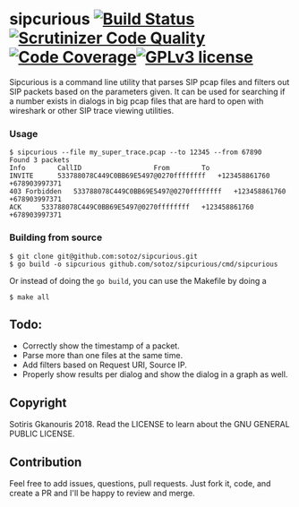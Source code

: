 # sipcurious [![Build Status](https://travis-ci.org/sotoz/sipcurious.svg?branch=master)](https://travis-ci.org/sotoz/sipcurious) [![Scrutinizer Code Quality](https://scrutinizer-ci.com/g/sotoz/sipcurious/badges/quality-score.png?b=master)](https://scrutinizer-ci.com/g/sotoz/sipcurious/?branch=master) [![Code Coverage](https://scrutinizer-ci.com/g/sotoz/sipcurious/badges/coverage.png?b=master)](https://scrutinizer-ci.com/g/sotoz/sipcurious/?branch=master)[![GPLv3 license](https://img.shields.io/badge/License-GPLv3-blue.svg)](http://perso.crans.org/besson/LICENSE.html)

Sipcurious is a command line utility that parses SIP pcap files and filters out SIP packets based on the parameters given.
It can be used for searching if a number exists in dialogs in big pcap files that are hard to open with wireshark or other SIP trace viewing utilities.

### Usage
```
$ sipcurious --file my_super_trace.pcap --to 12345 --from 67890
Found 3 packets
Info		CallID					From		To
INVITE		533788078C449C0BB69E5497@0270ffffffff	+123458861760	+678903997371
403 Forbidden	533788078C449C0BB69E5497@0270ffffffff	+123458861760	+678903997371
ACK		533788078C449C0BB69E5497@0270ffffffff	+123458861760	+678903997371
```

### Building from source
```
$ git clone git@github.com:sotoz/sipcurious.git
$ go build -o sipcurious github.com/sotoz/sipcurious/cmd/sipcurious
```
Or instead of doing the `go build`, you can use the Makefile by doing a
```
$ make all
```
## Todo:
- Correctly show the timestamp of a packet.
- Parse more than one files at the same time.
- Add filters based on Request URI, Source IP.
- Properly show results per dialog and show the dialog in a graph as well.

## Copyright
Sotiris Gkanouris 2018. Read the LICENSE to learn about the GNU GENERAL PUBLIC LICENSE.

## Contribution
Feel free to add issues, questions, pull requests. Just fork it, code, and create a PR and I'll be happy to review and merge.

